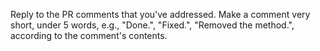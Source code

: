 Reply to the PR comments that you've addressed. Make a comment very short, under 5 words, e.g., "Done.", "Fixed.", "Removed the method.", according to the comment's contents.
